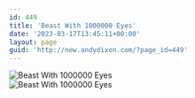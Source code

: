 ```yaml
---
id: 449
title: 'Beast With 1000000 Eyes'
date: '2023-03-17T13:45:11+00:00'
layout: page
guid: 'http://new.andydixon.com/?page_id=449'
---
```


![Beast With 1000000 Eyes](https://i0.wp.com/assets.g8x2.ldn.idrivee2-23.com/posters/Beast%20With%201000000%20Eyes%2001.jpg?w=1200&ssl=1 "Beast With 1000000 Eyes")  
![Beast With 1000000 Eyes](https://i0.wp.com/assets.g8x2.ldn.idrivee2-23.com/posters/Beast%20With%201000000%20Eyes%2002.jpg?w=1200&ssl=1 "Beast With 1000000 Eyes")